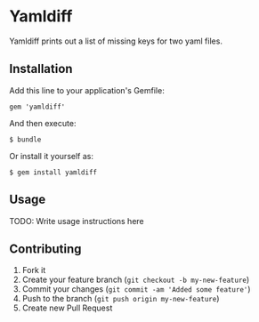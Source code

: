 # Yamldiff

Yamldiff prints out a list of missing keys for two yaml files.

## Installation

Add this line to your application's Gemfile:

    gem 'yamldiff'

And then execute:

    $ bundle

Or install it yourself as:

    $ gem install yamldiff

## Usage

TODO: Write usage instructions here

## Contributing

1. Fork it
2. Create your feature branch (`git checkout -b my-new-feature`)
3. Commit your changes (`git commit -am 'Added some feature'`)
4. Push to the branch (`git push origin my-new-feature`)
5. Create new Pull Request
